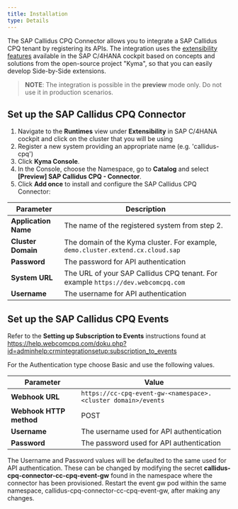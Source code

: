 ```yaml
---
title: Installation
type: Details
---
```


The SAP Callidus CPQ Connector allows you to integrate a SAP Callidus CPQ tenant by registering its APIs. The integration uses the [extensibility features](https://help.sap.com/viewer/0815bc232f5140bba54a58ab15c82e99/Current/en-US/9ed15aa6eac34b948693955da0c90174.html) available in the SAP C/4HANA cockpit based on concepts and solutions from the open-source project "Kyma", so that you can easily develop Side-by-Side extensions.

> **NOTE**: The integration is possible in the **preview** mode only. Do not use it in production scenarios.

## Set up the SAP Callidus CPQ Connector

1. Navigate to the **Runtimes** view under **Extensibility** in SAP C/4HANA cockpit and click on the cluster that you will be using
2. Register a new system providing an appropriate name (e.g. 'callidus-cpq')
3. Click **Kyma Console**.
4. In the Console, choose the Namespace, go to **Catalog** and select **[Preview] SAP Callidus CPQ - Connector**.
5. Click **Add once** to install and configure the SAP Callidus CPQ Connector:

| Parameter            | Description                                                                      |
| -------------------- | -------------------------------------------------------------------------------- |
| **Application Name** | The name of the registered system from step 2.                                   |
| **Cluster Domain**   | The domain of the Kyma cluster. For example, `demo.cluster.extend.cx.cloud.sap`  |
| **Password**         | The password for API authentication                                              |
| **System URL**       | The URL of your SAP Callidus CPQ tenant. For example `https://dev.webcomcpq.com` |
| **Username**         | The username for API authentication                                              |

## Set up the SAP Callidus CPQ Events

Refer to the **Setting up Subscription to Events** instructions found at
https://help.webcomcpq.com/doku.php?id=adminhelp:crmintegrationsetup:subscription_to_events

For the Authentication type choose Basic and use the following values.

| Parameter               | Value                                                         |
| ----------------------- | ------------------------------------------------------------- |
| **Webhook URL**         | `https://cc-cpq-event-gw-<namespace>.<cluster domain>/events` |
| **Webhook HTTP method** | POST                                                          |
| **Username**            | The username used for API authentication                      |
| **Password**            | The password used for API authentication                      |

The Username and Password values will be defaulted to the same used for API authentication. These can be changed by modifying the secret **callidus-cpq-connector-cc-cpq-event-gw** found in the namespace where the connector has been provisioned. Restart the event gw pod within the same namespace, callidus-cpq-connector-cc-cpq-event-gw, after making any changes.
